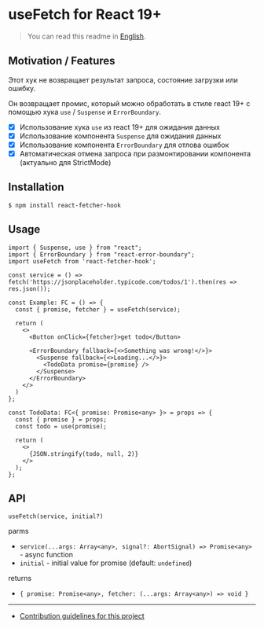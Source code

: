 # useFetch for React 19+

> You can read this readme in [English](./readme.md).

## Motivation / Features
Этот хук не возвращает результат запроса, состояние загрузки или ошибку.

Он возвращает промис, который можно обработать в стиле react 19+ с помощью хука `use` / `Suspense` и `ErrorBoundary`.

- [x] Использование хука `use` из react 19+ для ожидания данных
- [x] Использование компонента `Suspense` для ожидания данных
- [x] Использование компонента `ErrorBoundary` для отлова ошибок
- [x] Автоматическая отмена запроса при размонтировании компонента (актуально для StrictMode)

## Installation

```shell
$ npm install react-fetcher-hook
```

## Usage

```tsx
import { Suspense, use } from "react";
import { ErrorBoundary } from "react-error-boundary";
import useFetch from 'react-fetcher-hook';

const service = () => fetch('https://jsonplaceholder.typicode.com/todos/1').then(res => res.json());

const Example: FC = () => {
  const { promise, fetcher } = useFetch(service);

  return (
    <>
      <Button onClick={fetcher}>get todo</Button>

      <ErrorBoundary fallback={<>Something was wrong!</>}>
        <Suspense fallback={<>Loading...</>}>
          <TodoData promise={promise} />
        </Suspense>
      </ErrorBoundary>
    </>
  )
};

const TodoData: FC<{ promise: Promise<any> }> = props => {
  const { promise } = props;
  const todo = use(promise);

  return (
    <>
      {JSON.stringify(todo, null, 2)}
    </>
  );
};
```

## API
`useFetch(service, initial?)`

parms
- `service(...args: Array<any>, signal?: AbortSignal) => Promise<any>` - async function
- `initial` - initial value for promise (default: `undefined`)

returns
- `{ promise: Promise<any>, fetcher: (...args: Array<any>) => void }`

---

- [Contribution guidelines for this project](contributing.md)
